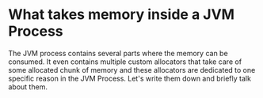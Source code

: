 # What takes memory inside a JVM Process

The JVM process contains several parts where the memory can be consumed. It even contains
multiple custom allocators that take care of some allocated chunk of memory and these
allocators are dedicated to one specific reason in the JVM Process. Let's write them down
and briefly talk about them.

